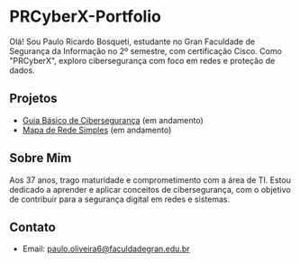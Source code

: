 # PRCyberX-Portfolio
Olá! Sou Paulo Ricardo Bosqueti, estudante no Gran Faculdade de Segurança da Informação no 2º semestre, com certificação Cisco. Como "PRCyberX", exploro cibersegurança com foco em redes e proteção de dados.

## Projetos
- [Guia Básico de Cibersegurança](guia-ciberseguranca.md) (em andamento)
- [Mapa de Rede Simples](mapa-rede.md) (em andamento)

## Sobre Mim
Aos 37 anos, trago maturidade e comprometimento com a área de TI. Estou dedicado a aprender e aplicar conceitos de cibersegurança, com o objetivo de contribuir para a segurança digital em redes e sistemas.
## Contato
- Email: paulo.oliveira6@faculdadegran.edu.br
